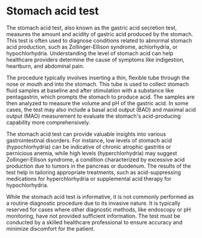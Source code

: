 [//]: # (source: gpt-40)
[//]: # (aka: gastric acid secretion test)
[//]: # (tags: tests)

# Stomach acid test

The stomach acid test, also known as the gastric acid secretion test, measures the amount and acidity of gastric acid produced by the stomach. This test is often used to diagnose conditions related to abnormal stomach acid production, such as Zollinger-Ellison syndrome, achlorhydria, or hypochlorhydria. Understanding the level of stomach acid can help healthcare providers determine the cause of symptoms like indigestion, heartburn, and abdominal pain.

The procedure typically involves inserting a thin, flexible tube through the nose or mouth and into the stomach. This tube is used to collect stomach fluid samples at baseline and after stimulation with a substance like pentagastrin, which prompts the stomach to produce acid. The samples are then analyzed to measure the volume and pH of the gastric acid. In some cases, the test may also include a basal acid output (BAO) and maximal acid output (MAO) measurement to evaluate the stomach's acid-producing capability more comprehensively.

The stomach acid test can provide valuable insights into various gastrointestinal disorders. For instance, low levels of stomach acid (hypochlorhydria) can be indicative of chronic atrophic gastritis or pernicious anemia, while high levels (hyperchlorhydria) may suggest Zollinger-Ellison syndrome, a condition characterized by excessive acid production due to tumors in the pancreas or duodenum. The results of the test help in tailoring appropriate treatments, such as acid-suppressing medications for hyperchlorhydria or supplemental acid therapy for hypochlorhydria.

While the stomach acid test is informative, it is not commonly performed as a routine diagnostic procedure due to its invasive nature. It is typically reserved for cases where other diagnostic methods, like endoscopy or pH monitoring, have not provided sufficient information. The test must be conducted by a skilled healthcare professional to ensure accuracy and minimize discomfort for the patient.

    